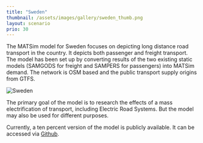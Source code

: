 ```yaml
---
title: "Sweden"
thumbnail: /assets/images/gallery/sweden_thumb.png
layout: scenario
prio: 30
---
```

The MATSim model for Sweden focuses on depicting long distance road transport in the country. It depicts both passenger and freight transport.
The model has been set up by converting results of the two existing static models (SAMGODS for freight and SAMPERS for passengers) into MATSim demand. The network is OSM based and the public transport supply origins from GTFS.

![Sweden](/assets/images/gallery/sweden_1.jpg)

The primary goal of the model is to research the effects of a mass electrification of transport, including Electric Road Systems. But the model may also be used for different purposes.

Currently, a ten percent version of the model is publicly available. It can be accessed via [Github](https://github.com/matsim-vsp/matsim-sweden).